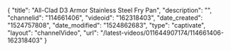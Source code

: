 {
    "title": "All-Clad D3 Armor Stainless Steel Fry Pan",
    "description": "",
    "channelid": "114661406",
    "videoid": "162318403",
    "date_created": "1524757808",
    "date_modified": "1524862683",
    "type": "captivate",
    "layout": "channelVideo",
    "url": "\/latest-videos\/011644907174\/114661406-162318403"
}